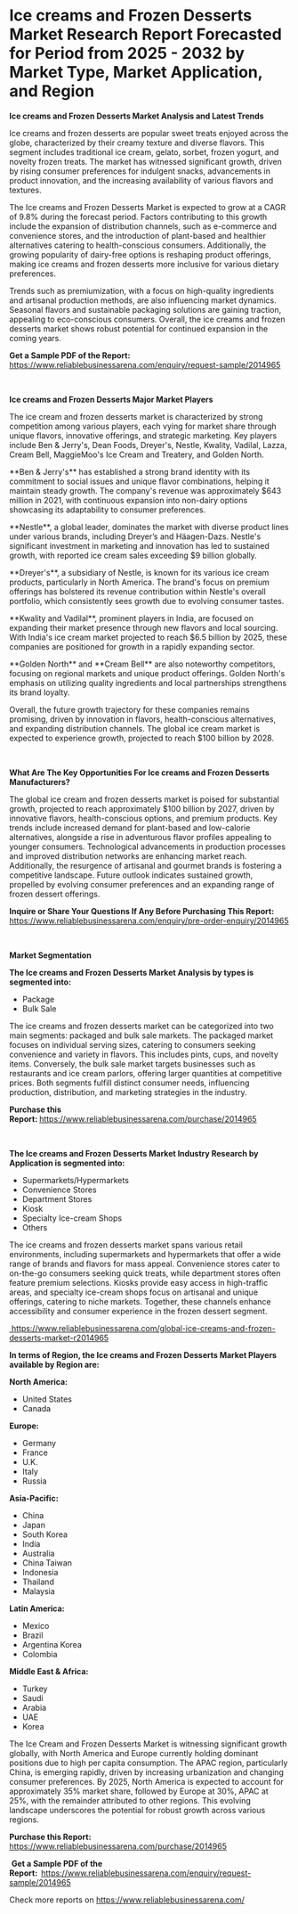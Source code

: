 <p><h1>Ice creams and Frozen Desserts Market Research Report Forecasted for Period from 2025 -  2032 by Market Type, Market Application, and Region</h1></p><p><strong>Ice creams and Frozen Desserts Market Analysis and Latest Trends</strong></p>
<p><p>Ice creams and frozen desserts are popular sweet treats enjoyed across the globe, characterized by their creamy texture and diverse flavors. This segment includes traditional ice cream, gelato, sorbet, frozen yogurt, and novelty frozen treats. The market has witnessed significant growth, driven by rising consumer preferences for indulgent snacks, advancements in product innovation, and the increasing availability of various flavors and textures.</p><p>The Ice creams and Frozen Desserts Market is expected to grow at a CAGR of 9.8% during the forecast period. Factors contributing to this growth include the expansion of distribution channels, such as e-commerce and convenience stores, and the introduction of plant-based and healthier alternatives catering to health-conscious consumers. Additionally, the growing popularity of dairy-free options is reshaping product offerings, making ice creams and frozen desserts more inclusive for various dietary preferences.</p><p>Trends such as premiumization, with a focus on high-quality ingredients and artisanal production methods, are also influencing market dynamics. Seasonal flavors and sustainable packaging solutions are gaining traction, appealing to eco-conscious consumers. Overall, the ice creams and frozen desserts market shows robust potential for continued expansion in the coming years.</p></p>
<p><strong>Get a Sample PDF of the Report:&nbsp;</strong> <a href="https://www.reliablebusinessarena.com/enquiry/request-sample/2014965?utm_campaign=3443&utm_medium=2&utm_source=Github&utm_content=ia&utm_term=29032025&utm_id=ice-creams-and-frozen-desserts">https://www.reliablebusinessarena.com/enquiry/request-sample/2014965</a></p>
<p>&nbsp;</p>
<p><strong>Ice creams and Frozen Desserts Major Market Players</strong></p>
<p><p>The ice cream and frozen desserts market is characterized by strong competition among various players, each vying for market share through unique flavors, innovative offerings, and strategic marketing. Key players include Ben & Jerry's, Dean Foods, Dreyer's, Nestle, Kwality, Vadilal, Lazza, Cream Bell, MaggieMoo's Ice Cream and Treatery, and Golden North.</p><p>**Ben & Jerry's** has established a strong brand identity with its commitment to social issues and unique flavor combinations, helping it maintain steady growth. The company's revenue was approximately $643 million in 2021, with continuous expansion into non-dairy options showcasing its adaptability to consumer preferences.</p><p>**Nestle**, a global leader, dominates the market with diverse product lines under various brands, including Dreyer’s and Häagen-Dazs. Nestle's significant investment in marketing and innovation has led to sustained growth, with reported ice cream sales exceeding $9 billion globally.</p><p>**Dreyer's**, a subsidiary of Nestle, is known for its various ice cream products, particularly in North America. The brand's focus on premium offerings has bolstered its revenue contribution within Nestle's overall portfolio, which consistently sees growth due to evolving consumer tastes.</p><p>**Kwality and Vadilal**, prominent players in India, are focused on expanding their market presence through new flavors and local sourcing. With India's ice cream market projected to reach $6.5 billion by 2025, these companies are positioned for growth in a rapidly expanding sector.</p><p>**Golden North** and **Cream Bell** are also noteworthy competitors, focusing on regional markets and unique product offerings. Golden North's emphasis on utilizing quality ingredients and local partnerships strengthens its brand loyalty.</p><p>Overall, the future growth trajectory for these companies remains promising, driven by innovation in flavors, health-conscious alternatives, and expanding distribution channels. The global ice cream market is expected to experience growth, projected to reach $100 billion by 2028.</p></p>
<p>&nbsp;</p>
<p><strong>What Are The Key Opportunities For Ice creams and Frozen Desserts Manufacturers?</strong></p>
<p><p>The global ice cream and frozen desserts market is poised for substantial growth, projected to reach approximately $100 billion by 2027, driven by innovative flavors, health-conscious options, and premium products. Key trends include increased demand for plant-based and low-calorie alternatives, alongside a rise in adventurous flavor profiles appealing to younger consumers. Technological advancements in production processes and improved distribution networks are enhancing market reach. Additionally, the resurgence of artisanal and gourmet brands is fostering a competitive landscape. Future outlook indicates sustained growth, propelled by evolving consumer preferences and an expanding range of frozen dessert offerings.</p></p>
<p><strong>Inquire or Share Your Questions If Any Before Purchasing This Report:</strong> <a href="https://www.reliablebusinessarena.com/enquiry/pre-order-enquiry/2014965?utm_campaign=3443&utm_medium=2&utm_source=Github&utm_content=ia&utm_term=29032025&utm_id=ice-creams-and-frozen-desserts">https://www.reliablebusinessarena.com/enquiry/pre-order-enquiry/2014965</a></p>
<p>&nbsp;</p>
<p><strong>Market Segmentation</strong></p>
<p><strong>The Ice creams and Frozen Desserts Market Analysis by types is segmented into:</strong></p>
<p><ul><li>Package</li><li>Bulk Sale</li></ul></p>
<p><p>The ice creams and frozen desserts market can be categorized into two main segments: packaged and bulk sale markets. The packaged market focuses on individual serving sizes, catering to consumers seeking convenience and variety in flavors. This includes pints, cups, and novelty items. Conversely, the bulk sale market targets businesses such as restaurants and ice cream parlors, offering larger quantities at competitive prices. Both segments fulfill distinct consumer needs, influencing production, distribution, and marketing strategies in the industry.</p></p>
<p><strong>Purchase this Report:&nbsp;</strong><a href="https://www.reliablebusinessarena.com/purchase/2014965?utm_campaign=3443&utm_medium=2&utm_source=Github&utm_content=ia&utm_term=29032025&utm_id=ice-creams-and-frozen-desserts">https://www.reliablebusinessarena.com/purchase/2014965</a></p>
<p>&nbsp;</p>
<p><strong>The Ice creams and Frozen Desserts Market Industry Research by Application is segmented into:</strong></p>
<p><ul><li>Supermarkets/Hypermarkets</li><li>Convenience Stores</li><li>Department Stores</li><li>Kiosk</li><li>Specialty Ice-cream Shops</li><li>Others</li></ul></p>
<p><p>The ice creams and frozen desserts market spans various retail environments, including supermarkets and hypermarkets that offer a wide range of brands and flavors for mass appeal. Convenience stores cater to on-the-go consumers seeking quick treats, while department stores often feature premium selections. Kiosks provide easy access in high-traffic areas, and specialty ice-cream shops focus on artisanal and unique offerings, catering to niche markets. Together, these channels enhance accessibility and consumer experience in the frozen dessert segment.</p></p>
<p><a href="https://www.reliablebusinessarena.com/global-ice-creams-and-frozen-desserts-market-r2014965?utm_campaign=3443&utm_medium=2&utm_source=Github&utm_content=ia&utm_term=29032025&utm_id=ice-creams-and-frozen-desserts">&nbsp;https://www.reliablebusinessarena.com/global-ice-creams-and-frozen-desserts-market-r2014965</a></p>
<p><strong>In terms of Region, the Ice creams and Frozen Desserts Market Players available by Region are:</strong></p>
<p>
    <p> <strong> North America: </strong>
        <ul>
            <li>United States</li>
            <li>Canada</li>
        </ul>
        </p> 
    <p> <strong> Europe: </strong>
        <ul>
            <li>Germany</li>
            <li>France</li>
            <li>U.K.</li>
            <li>Italy</li>
            <li>Russia</li>
        </ul>
        </p> 
    <p> <strong> Asia-Pacific: </strong>
        <ul>
            <li>China</li>
            <li>Japan</li>
            <li>South Korea</li>
            <li>India</li>
            <li>Australia</li>
            <li>China Taiwan</li>
            <li>Indonesia</li>
            <li>Thailand</li>
            <li>Malaysia</li>
        </ul>
        </p> 
    <p> <strong> Latin America: </strong>
        <ul>
            <li>Mexico</li>
            <li>Brazil</li>
            <li>Argentina Korea</li>
            <li>Colombia</li>
        </ul>
        </p> 
    <p> <strong> Middle East & Africa: </strong>
        <ul>
            <li>Turkey</li>
            <li>Saudi</li>
            <li>Arabia</li>
            <li>UAE</li>
            <li>Korea</li>
        </ul>
    </p>
    </p>
<p><p>The Ice Cream and Frozen Desserts Market is witnessing significant growth globally, with North America and Europe currently holding dominant positions due to high per capita consumption. The APAC region, particularly China, is emerging rapidly, driven by increasing urbanization and changing consumer preferences. By 2025, North America is expected to account for approximately 35% market share, followed by Europe at 30%, APAC at 25%, with the remainder attributed to other regions. This evolving landscape underscores the potential for robust growth across various regions.</p></p>
<p><strong>Purchase this Report: </strong><a href="https://www.reliablebusinessarena.com/purchase/2014965?utm_campaign=3443&utm_medium=2&utm_source=Github&utm_content=ia&utm_term=29032025&utm_id=ice-creams-and-frozen-desserts">https://www.reliablebusinessarena.com/purchase/2014965</a></p>
<p>&nbsp;<strong>Get a Sample PDF of the Report:&nbsp;&nbsp;</strong><a href="https://www.reliablebusinessarena.com/enquiry/request-sample/2014965?utm_campaign=3443&utm_medium=2&utm_source=Github&utm_content=ia&utm_term=29032025&utm_id=ice-creams-and-frozen-desserts">https://www.reliablebusinessarena.com/enquiry/request-sample/2014965</a></p>
<p><strong></strong></p>
<p>Check more reports on <a href="https://www.reliablebusinessarena.com/?utm_campaign=3443&utm_medium=2&utm_source=Github&utm_content=ia&utm_term=29032025&utm_id=ice-creams-and-frozen-desserts">https://www.reliablebusinessarena.com/</a></p>